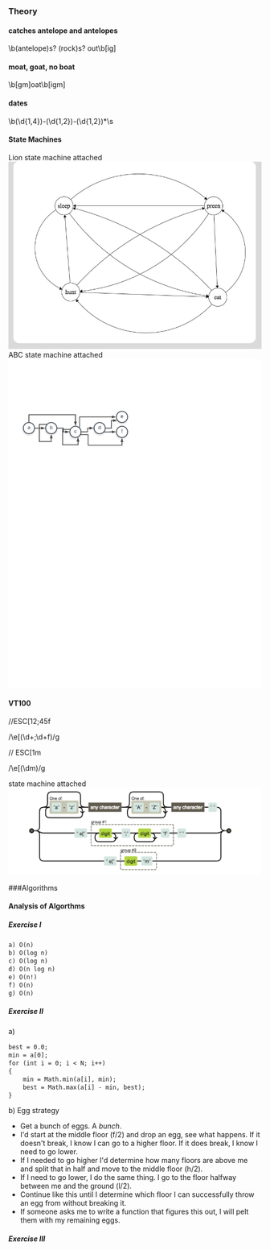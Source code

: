 ### Theory

####  catches antelope and antelopes

\b(antelope)s? (rock)s? out\b[ig]

####  moat, goat, no boat
\b[gm]oat\b[igm]

####  dates
\b(\d{1,4})\-(\d{1,2})\-(\d{1,2})*\s


####  State Machines 
Lion state machine attached 
![Lion](../lion.png)
ABC state machine attached
![abcdef](../abcdef.png)



####  VT100
//ESC[12;45f

/\e\[(\d+\;\d+f)/g 

// ESC[1m

/\e\[(\dm)/g 

state machine attached
![VT100](../VT100.png)


###Algorithms

#### Analysis of Algorthms
##### Exercise I
    a) O(n)
    b) O(log n)
    c) O(log n)
    d) O(n log n)
    e) O(n!)
    f) O(n)
    g) O(n)

##### Exercise II

a)
``` 
best = 0.0;
min = a[0];
for (int i = 0; i < N; i++) 
{
    min = Math.min(a[i], min);
    best = Math.max(a[i] - min, best);
}
```

b) Egg strategy

  * Get a bunch of eggs. A _bunch_.
  * I'd start at the middle floor (f/2) and drop an egg, see what happens. If it doesn't break, I know I can go to a higher floor. If it does break, I know I need to go lower.
  * If I needed to go higher I'd determine how many floors are above me and split that in half and move to the middle floor (h/2).
  * If I need to go lower, I do the same thing. I go to the floor halfway between me and the ground (l/2).
  * Continue like this until I determine which floor I can successfully throw an egg from without breaking it. 
  * If someone asks me to write a function that figures this out, I will pelt them with my remaining eggs.


##### Exercise III










